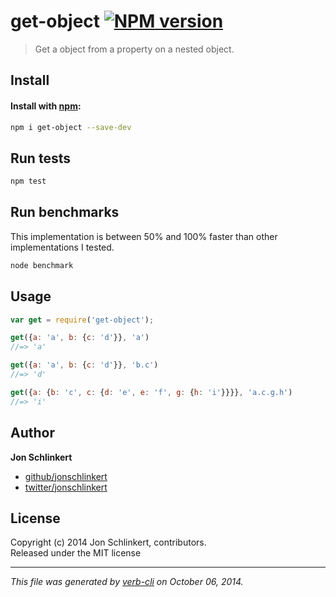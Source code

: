 # get-object [![NPM version](https://badge.fury.io/js/get-object.svg)](http://badge.fury.io/js/get-object)


> Get a object from a property on a nested object.

## Install
#### Install with [npm](npmjs.org):

```bash
npm i get-object --save-dev
```

## Run tests

```bash
npm test
```

## Run benchmarks

This implementation is between 50% and 100% faster than other implementations I tested.

```bash
node benchmark
```

## Usage

```js
var get = require('get-object');

get({a: 'a', b: {c: 'd'}}, 'a')
//=> 'a'

get({a: 'a', b: {c: 'd'}}, 'b.c')
//=> 'd'

get({a: {b: 'c', c: {d: 'e', e: 'f', g: {h: 'i'}}}}, 'a.c.g.h')
//=> 'i'
```

## Author

**Jon Schlinkert**
 
+ [github/jonschlinkert](https://github.com/jonschlinkert)
+ [twitter/jonschlinkert](http://twitter.com/jonschlinkert) 

## License
Copyright (c) 2014 Jon Schlinkert, contributors.  
Released under the MIT license

***

_This file was generated by [verb-cli](https://github.com/assemble/verb-cli) on October 06, 2014._